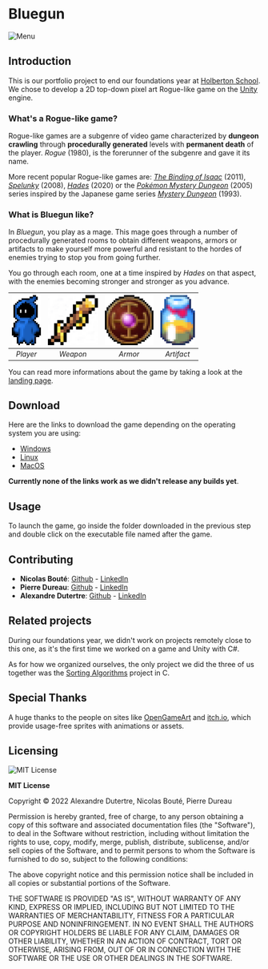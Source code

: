 # Bluegun

<img src="img/menu.png" alt="Menu" width="900px" />

## Introduction
This is our portfolio project to end our foundations year at [Holberton School](https://www.holbertonschool.com). We chose to develop a 2D top-down pixel art Rogue-like game on the [Unity](https://unity.com) engine.

### What's a Rogue-like game?
Rogue-like games are a subgenre of video game characterized by **dungeon crawling** through **procedurally generated** levels with **permanent death** of the player. *Rogue* (1980), is the forerunner of the subgenre and gave it its name.

More recent popular Rogue-like games are: *[The Binding of Isaac](https://en.wikipedia.org/wiki/The_Binding_of_Isaac_(video_game))* (2011), *[Spelunky](https://en.wikipedia.org/wiki/Spelunky)* (2008), *[Hades](https://en.wikipedia.org/wiki/Hades_(video_game))* (2020) or the *[Pokémon Mystery Dungeon](https://en.wikipedia.org/wiki/Pokémon_Mystery_Dungeon)* (2005) series inspired by the Japanese game series *[Mystery Dungeon](https://en.wikipedia.org/wiki/Mystery_Dungeon)* (1993).

### What is Bluegun like?
In *Bluegun*, you play as a mage. This mage goes through a number of procedurally generated rooms to obtain different weapons, armors or artifacts to make yourself more powerful and resistant to the hordes of enemies trying to stop you from going further.

You go through each room, one at a time inspired by *Hades* on that aspect, with the enemies becoming stronger and stronger as you advance.

| <img src="img/perso.png" height="100px" alt="Player" /> | <img src="img/wand.png" height="100px" alt="Weapon" /> | <img src="img/shield.png" height="100px" alt="Armor" /> | <img src="img/honey.png" height="100px" alt="Artifact" />
|:--:|:--:|:--:|:--:|
| *Player* | *Weapon* | *Armor* | *Artifact* |

You can read more informations about the game by taking a look at the [landing page](adut24.github.io).

## Download
Here are the links to download the game depending on the operating system you are using:
- [Windows]()
- [Linux]()
- [MacOS]()

**Currently none of the links work as we didn't release any builds yet**.

## Usage
To launch the game, go inside the folder downloaded in the previous step and double click on the executable file named after the game.

## Contributing
- **Nicolas Bouté**: [Github](https://github.com/nboute) - [LinkedIn](https://www.linkedin.com/in/nicolas-boute/)
- **Pierre Dureau**: [Github](https://github.com/Pierre-Dureau) - [LinkedIn](https://www.linkedin.com/in/pierre-dureau)
- **Alexandre Dutertre**: [Github](https://github.com/adut24) - [LinkedIn](https://www.linkedin.com/in/alexandredut)

## Related projects
During our foundations year, we didn't work on projects remotely close to this one, as it's the first time we worked on a game and Unity with C#.

As for how we organized ourselves, the only project we did the three of us together was the [Sorting Algorithms](https://github.com/Pierre-Dureau/sorting_algorithms) project in C.

## Special Thanks
A huge thanks to the people on sites like [OpenGameArt](https://opengameart.org/) and [itch.io](https://itch.io/), which provide usage-free sprites with animations or assets.

## Licensing
<img src="https://upload.wikimedia.org/wikipedia/commons/thumb/c/c3/License_icon-mit.svg/2048px-License_icon-mit.svg.png" height="50px" alt="MIT License">

**MIT License**

Copyright © 2022 Alexandre Dutertre, Nicolas Bouté, Pierre Dureau

Permission is hereby granted, free of charge, to any person obtaining a copy
of this software and associated documentation files (the "Software"), to deal
in the Software without restriction, including without limitation the rights
to use, copy, modify, merge, publish, distribute, sublicense, and/or sell
copies of the Software, and to permit persons to whom the Software is
furnished to do so, subject to the following conditions:

The above copyright notice and this permission notice shall be included in all
copies or substantial portions of the Software.

THE SOFTWARE IS PROVIDED "AS IS", WITHOUT WARRANTY OF ANY KIND, EXPRESS OR
IMPLIED, INCLUDING BUT NOT LIMITED TO THE WARRANTIES OF MERCHANTABILITY,
FITNESS FOR A PARTICULAR PURPOSE AND NONINFRINGEMENT. IN NO EVENT SHALL THE
AUTHORS OR COPYRIGHT HOLDERS BE LIABLE FOR ANY CLAIM, DAMAGES OR OTHER
LIABILITY, WHETHER IN AN ACTION OF CONTRACT, TORT OR OTHERWISE, ARISING FROM,
OUT OF OR IN CONNECTION WITH THE SOFTWARE OR THE USE OR OTHER DEALINGS IN THE
SOFTWARE.
